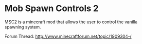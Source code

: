 Mob Spawn Controls 2
=================

MSC2 is a minecraft mod that allows the user to control the vanilla spawning system.

Forum Thread: http://www.minecraftforum.net/topic/1909304-/